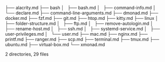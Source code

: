 ├── alacrity.md
├── bash
│   ├── bash.md
│   ├── command-info.md
│   └── declare.md
├── command-line-arguments.md
├── dmonad.md
├── docker.md
├── fzf.md
├── git.md
├── htop.md
├── kitty.md
├── linux
│   ├── folder-structure.md
│   ├── ftp.md
│   ├── remove-autologin.md
│   ├── rename-host.md
│   ├── ssh.md
│   ├── systemd-service.md
│   ├── user-privileges.md
│   └── user.md
├── mac.md
├── nginx.md
├── printf.md
├── ranger.md
├── scp.md
├── terminal.md
├── tmux.md
├── ubuntu.md
├── virtual-box.md
└── xmonad.md

2 directories, 29 files
